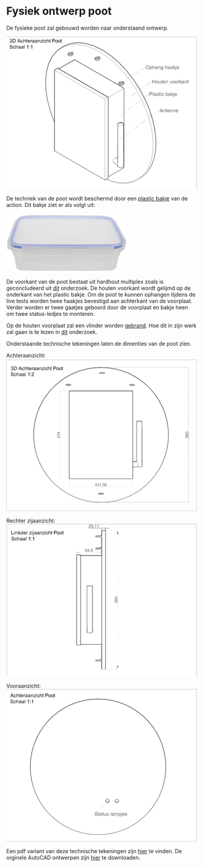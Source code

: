 # Fysiek ontwerp poot
De fysieke poot zal gebouwd worden naar onderstaand ontwerp.

![images/3d.png](images/3d.png)

De techniek van de poot wordt beschermd door een [plastic bakje](https://www.action.com/nl-nl/p/excellent-houseware-bewaartrommel/) van de action. Dit bakje ziet er als volgt uit:

![images/bakje.png](images/bakje.png)

De voorkant van de poot bestaat uit hardhout multiplex zoals is geconcludeerd uit [dit](https://github.com/HANICA-MinorMulti/nj2017-iot-dwa-BurgersZoo1/blob/master/documentatie/onderzoeken/poot-behuizing-materiaal/poot-behuizing-materiaal.md) onderzoek. De houten voorkant wordt gelijmd op de onderkant van het plastic bakje. Om de poot te kunnen ophangen tijdens de live tests worden twee haakjes bevestigd aan achterkant van de voorplaat. Verder worden er twee gaatjes geboord door de voorplaat en bakje heen om twee status-ledjes te monteren.

Op de houten voorplaat zal een vlinder worden [gebrand](https://www.youtube.com/watch?v=B1A19DLW7PM). Hoe dit in zijn werk zal gaan is te lezen in [dit](https://github.com/HANICA-MinorMulti/nj2017-iot-dwa-BurgersZoo1/blob/master/documentatie/onderzoeken/poot-afbeelding-naar-plankje) onderzoek.

Onderstaande technische tekeningen laten de dimenties van de poot zien.

Achteraanzicht:  
![images/achter.png](images/achter.png)

Rechter zijaanzicht:  
![images/zij.png](images/zij.png)

Vooraanzicht:  
![images/voor.png](images/voor.png)

Een pdf variant van deze technische tekeningen zijn [hier](https://github.com/HANICA-MinorMulti/nj2017-iot-dwa-BurgersZoo1/blob/master/documentatie/technisch-ontwerp/poot-fysiek/poot.pdf) te vinden. De orginele AutoCAD ontwerpen zijn [hier](https://github.com/HANICA-MinorMulti/nj2017-iot-dwa-BurgersZoo1/blob/master/documentatie/technisch-ontwerp/poot-fysiek/poot.dwg) te downloaden.
